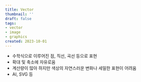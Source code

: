 ```yaml
---
title: Vector
thumbnail: ''
draft: false
tags:
- vector
- image
- graphics
created: 2023-10-01
---
```


* 수학식으로 이루어진 점, 직선, 곡선 등으로 표현
* 확대 및 축소에 자유로움
* 계산량이 많아 하지만 색상의 자연스러운 변화나 세밀한 표현이 어려움
* AI, SVG 등
